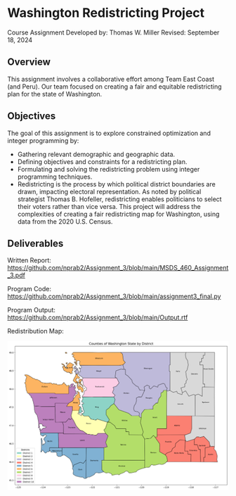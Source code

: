 # Washington Redistricting Project
Course Assignment
Developed by: Thomas W. Miller
Revised: September 18, 2024

## Overview
This assignment involves a collaborative effort among Team East Coast (and Peru). Our team focused on creating a fair and equitable redistricting plan for the state of Washington. 

## Objectives
The goal of this assignment is to explore constrained optimization and integer programming by:

- Gathering relevant demographic and geographic data.
- Defining objectives and constraints for a redistricting plan.
- Formulating and solving the redistricting problem using integer programming techniques.
- Redistricting is the process by which political district boundaries are drawn, impacting electoral representation. As noted by political strategist Thomas B. Hofeller, redistricting enables politicians to select their voters rather than vice versa. This project will address the complexities of creating a fair redistricting map for Washington, using data from the 2020 U.S. Census.

## Deliverables
Written Report: https://github.com/nprab2/Assignment_3/blob/main/MSDS_460_Assignment_3.pdf

Program Code: https://github.com/nprab2/Assignment_3/blob/main/assignment3_final.py

Program Output: https://github.com/nprab2/Assignment_3/blob/main/Output.rtf

Redistribution Map: 

![Redistribution of Counties by District](https://github.com/nprab2/Assignment_3/blob/0bee6ed0b66f6fa109525e8634cc9389580c5a35/Counties%20of%20Washington%20State%20by%20District.png)



